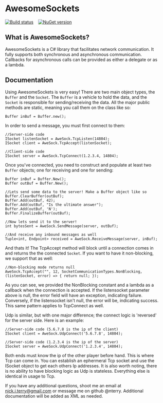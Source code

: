 AwesomeSockets
=========


[![Build status](https://ci.appveyor.com/api/projects/status/smh77tfj8rbqsiuy)](https://ci.appveyor.com/project/nterry/awesomesockets)&nbsp;&nbsp;&nbsp;&nbsp;[![NuGet version](https://badge.fury.io/nu/AwesomeSockets.png)](http://badge.fury.io/nu/AwesomeSockets)


What is AwesomeSockets?
-----------------------

AwesomeSockets is a C# library that facilitates network communication. It fully supports both 
synchronous and asynchronous communication. Callbacks for asynchronous calls can be provided 
as either a delegate or as a lambda.
	
Documentation
-------------
	
Using AwesomeSockets is very easy! There are two main object types, the `Buffer` and the `Socket`. The `Buffer` is a vehicle to hold the data, and the `Socket` is responsible for sending/receiving the data. All the major public methods are static, meaning you call them on the class like so:

	
	Buffer inBuf = Buffer.new();
	
In order to send a message, you must first connect to them:

	//Server-side code
	ISocket listenSocket = AweSock.TcpListen(14804);
	ISocket client = AweSock.TcpAccept(listenSocket);
	
	//Client-side code
	ISocket server = AweSock.TcpConnect(1.2.3.4, 14804);
	
Once you've connected, you need to construct and populate at least two `Buffer` objects; one for receiving and one for sending:

	Buffer inBuf = Buffer.New();
	Buffer outBuf = Buffer.New();
	
	//Lets send some data to the server! Make a Buffer object like so
	Buffer.ClearBuffer(outBuf);
	Buffer.Add(outBuf, 42);
	Buffer.Add(outBuf, "Is the ultimate answer");
	Buffer.Add(outBuf, 'N');
	Buffer.FinalizeBuffer(outBuf);
	
	//Now lets send it to the server!
	int bytesSent = AweSock.SendMessage(server, outBuf);
	
	//And receive any inbound messages as well
	Tuple<int, Endpoint> received = AweSock.ReceiveMessage(server, inBuf);

	
And thats it! The TcpAccept method will block until a connection comes in and returns the the connected `Socket`. If you want to have it non-blocking, we support that as well:
	
	//Non-blocking mode returns null
	AweSock.TcpAccept("", 12, SocketCommunicationTypes.NonBlocking, (listenSocket, error) => { return null; });
		
As you can see, we provided the NonBlocking constant and a lambda as a callback when the connection is accepted. If the listensocket parameter above is null, the error field will have an exception, indicating failure. Conversely, if the listensocket isn't null, the error will be, indicating success. This same pattern applies to TcpConnect as well.

Udp is similar, but with one major difference; the connect logic is 'reversed' for the server side. Here is an example:

	//Server-side code (5.6.7.8 is the ip of the client)
	ISocket client = AweSock.UdpConnect('5.6.7.8', 14804);
	
	//Server-side code (1.2.3.4 is the ip of the server)
	ISocket server = AweSock.UdpConnect('1.2.3.4', 14804);
	
Both ends must know the ip of the other player before hand. This is where Tcp can come in. You can establish an ephermeral Tcp socket and use the ISocket object to get each others Ip addresses. It is also worth noting, there is no ability to have blocking logic as Udp is stateless. Everything else is identical in usage to Tcp.

If you have any additional questions, shoot me an email at nick.i.terry@gmail.com or message me on github @nterry. Additional documentation will be added as XML as needed.
